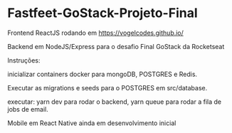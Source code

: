 # Fastfeet-GoStack-Projeto-Final
Frontend ReactJS rodando em https://vogelcodes.github.io/


Backend em NodeJS/Express para o desafio Final GoStack da Rocketseat

Instruções:

inicializar containers docker para mongoDB, POSTGRES e Redis.

Executar as migrations e seeds para o POSTGRES em src/database.

executar: yarn dev para rodar o backend, yarn queue para rodar a fila de jobs de email.

Mobile em React Native ainda em desenvolvimento inicial
